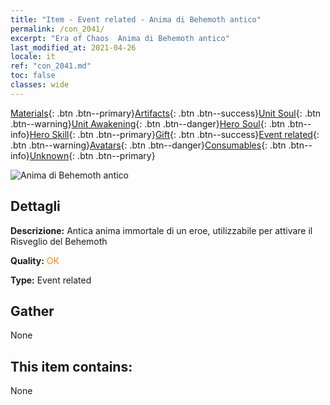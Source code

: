 ```yaml
---
title: "Item - Event related - Anima di Behemoth antico"
permalink: /con_2041/
excerpt: "Era of Chaos  Anima di Behemoth antico"
last_modified_at: 2021-04-26
locale: it
ref: "con_2041.md"
toc: false
classes: wide
---
```

 [Materials](/ItemsIT/){: .btn .btn--primary}[Artifacts](/ItemsIT/Artifacts/){: .btn .btn--success}[Unit Soul](/ItemsIT/UnitSoul/){: .btn .btn--warning}[Unit Awakening](/ItemsIT/UnitAwakening/){: .btn .btn--danger}[Hero Soul](/ItemsIT/HeroSoul/){: .btn .btn--info}[Hero Skill](/ItemsIT/HeroSkill/){: .btn .btn--primary}[Gift](/ItemsIT/Gift/){: .btn .btn--success}[Event related](/ItemsIT/Events/){: .btn .btn--warning}[Avatars](/ItemsIT/Avatars/){: .btn .btn--danger}[Consumables](/ItemsIT/Consumables/){: .btn .btn--info}[Unknown](/ItemsIT/Unknown/){: .btn .btn--primary}

 ![Anima di Behemoth antico](/images/t/juexing_407.png)

## Dettagli
 **Descrizione:** Antica anima immortale di un eroe, utilizzabile per attivare il Risveglio del Behemoth

 **Quality:** <span style="color: #FF8C00">OK</span>

 **Type:** Event related

## Gather

  None

## This item contains:

  None

